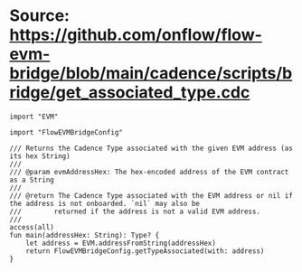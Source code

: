 # Source: https://github.com/onflow/flow-evm-bridge/blob/main/cadence/scripts/bridge/get_associated_type.cdc

```
import "EVM"

import "FlowEVMBridgeConfig"

/// Returns the Cadence Type associated with the given EVM address (as its hex String)
///
/// @param evmAddressHex: The hex-encoded address of the EVM contract as a String
///
/// @return The Cadence Type associated with the EVM address or nil if the address is not onboarded. `nil` may also be
///        returned if the address is not a valid EVM address.
///
access(all)
fun main(addressHex: String): Type? {
    let address = EVM.addressFromString(addressHex)
    return FlowEVMBridgeConfig.getTypeAssociated(with: address)
}

```